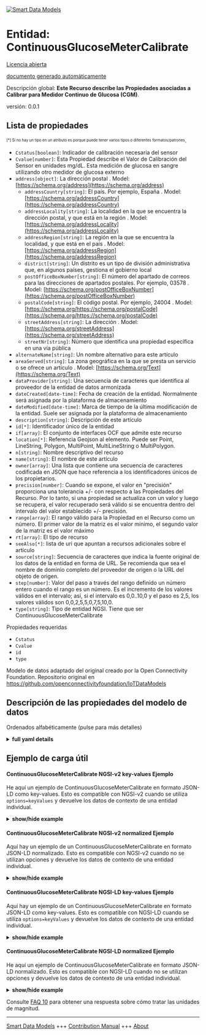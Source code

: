 <!-- 10-Header -->    
[![Smart Data Models](https://smartdatamodels.org/wp-content/uploads/2022/01/SmartDataModels_logo.png "Logo")](https://smartdatamodels.org)    
Entidad: ContinuousGlucoseMeterCalibrate    
========================================<!-- /10-Header -->    
<!-- 15-License -->    
[Licencia abierta](https://github.com/smart-data-models//dataModel.OCF/blob/master/ContinuousGlucoseMeterCalibrate/LICENSE.md)    
[documento generado automáticamente](https://docs.google.com/presentation/d/e/2PACX-1vTs-Ng5dIAwkg91oTTUdt8ua7woBXhPnwavZ0FxgR8BsAI_Ek3C5q97Nd94HS8KhP-r_quD4H0fgyt3/pub?start=false&loop=false&delayms=3000#slide=id.gb715ace035_0_60)    
<!-- /15-License -->    
<!-- 20-Description -->    
Descripción global: **Este Recurso describe las Propiedades asociadas a Calibrar para Medidor Continuo de Glucosa (CGM)**.    
versión: 0.0.1    
<!-- /20-Description -->    
<!-- 30-PropertiesList -->    
## Lista de propiedades    
<sup><sub>[*] Si no hay un tipo en un atributo es porque puede tener varios tipos o diferentes formatos/patrones</sub></sup>.    
- `Cstatus[boolean]`: Indicador de calibración necesaria del sensor  - `Cvalue[number]`: Esta Propiedad describe el Valor de Calibración del Sensor en unidades mg/dL. Esta medición de glucosa en sangre utilizando otro medidor de glucosa externo  - `address[object]`: La dirección postal  . Model: [https://schema.org/address](https://schema.org/address)	- `addressCountry[string]`: El país. Por ejemplo, España  . Model: [https://schema.org/addressCountry](https://schema.org/addressCountry)    
	- `addressLocality[string]`: La localidad en la que se encuentra la dirección postal, y que está en la región  . Model: [https://schema.org/addressLocality](https://schema.org/addressLocality)    
	- `addressRegion[string]`: La región en la que se encuentra la localidad, y que está en el país  . Model: [https://schema.org/addressRegion](https://schema.org/addressRegion)    
	- `district[string]`: Un distrito es un tipo de división administrativa que, en algunos países, gestiona el gobierno local      
	- `postOfficeBoxNumber[string]`: El número del apartado de correos para las direcciones de apartados postales. Por ejemplo, 03578  . Model: [https://schema.org/postOfficeBoxNumber](https://schema.org/postOfficeBoxNumber)    
	- `postalCode[string]`: El código postal. Por ejemplo, 24004  . Model: [https://schema.org/https://schema.org/postalCode](https://schema.org/https://schema.org/postalCode)    
	- `streetAddress[string]`: La dirección  . Model: [https://schema.org/streetAddress](https://schema.org/streetAddress)    
	- `streetNr[string]`: Número que identifica una propiedad específica en una vía pública      
- `alternateName[string]`: Un nombre alternativo para este artículo  - `areaServed[string]`: La zona geográfica en la que se presta un servicio o se ofrece un artículo  . Model: [https://schema.org/Text](https://schema.org/Text)- `dataProvider[string]`: Una secuencia de caracteres que identifica al proveedor de la entidad de datos armonizada  - `dateCreated[date-time]`: Fecha de creación de la entidad. Normalmente será asignada por la plataforma de almacenamiento  - `dateModified[date-time]`: Marca de tiempo de la última modificación de la entidad. Suele ser asignada por la plataforma de almacenamiento  - `description[string]`: Descripción de este artículo  - `id[*]`: Identificador único de la entidad  - `if[array]`: El conjunto de interfaces OCF que admite este recurso  - `location[*]`: Referencia Geojson al elemento. Puede ser Point, LineString, Polygon, MultiPoint, MultiLineString o MultiPolygon.  - `n[string]`: Nombre descriptivo del recurso  - `name[string]`: El nombre de este artículo  - `owner[array]`: Una lista que contiene una secuencia de caracteres codificada en JSON que hace referencia a los identificadores únicos de los propietarios.  - `precision[number]`: Cuando se expone, el valor en "precisión" proporciona una tolerancia +/- con respecto a las Propiedades del Recurso. Por lo tanto, si una propiedad se actualiza con un valor y luego se recupera, el valor recuperado será válido si se encuentra dentro del intervalo del valor establecido +/- precisión.  - `range[array]`: El rango válido para la Propiedad en el Recurso como un número. El primer valor de la matriz es el valor mínimo, el segundo valor de la matriz es el valor máximo  - `rt[array]`: El tipo de recurso  - `seeAlso[*]`: lista de uri que apuntan a recursos adicionales sobre el artículo  - `source[string]`: Secuencia de caracteres que indica la fuente original de los datos de la entidad en forma de URL. Se recomienda que sea el nombre de dominio completo del proveedor de origen o la URL del objeto de origen.  - `step[number]`: Valor del paso a través del rango definido un número entero cuando el rango es un número.  Es el incremento de los valores válidos en el intervalo; así, si el intervalo es 0,0..10,0 y el paso es 2,5, los valores válidos son 0,0,2,5,5,0,7,5,10,0.  - `type[string]`: Tipo de entidad NGSI. Tiene que ser ContinuousGlucoseMeterCalibrate  <!-- /30-PropertiesList -->    
<!-- 35-RequiredProperties -->    
Propiedades requeridas    
- `Cstatus`  - `Cvalue`  - `id`  - `type`  <!-- /35-RequiredProperties -->    
<!-- 40-RequiredProperties -->    
Modelo de datos adaptado del original creado por la Open Connectivity Foundation. Repositorio original en https://github.com/openconnectivityfoundation/IoTDataModels    
<!-- /40-RequiredProperties -->    
<!-- 50-DataModelHeader -->    
## Descripción de las propiedades del modelo de datos    
Ordenados alfabéticamente (pulse para más detalles)    
<!-- /50-DataModelHeader -->    
<!-- 60-ModelYaml -->    
<details><summary><strong>full yaml details</strong></summary>      
```yaml    
ContinuousGlucoseMeterCalibrate:      
  description: This Resource describes the Properties associated with Calibrate for Continuous Glucose Meter (CGM).      
  properties:      
    Cstatus:      
      description: Sensor calibration required flag      
      readOnly: true      
      type: boolean      
      x-ngsi:      
        type: Property      
    Cvalue:      
      description: This Property describes the Sensor Calibration Value in mg/dL units. This blood glucose measurement using other external glucose meter      
      minimum: 0      
      readOnly: false      
      type: number      
      x-ngsi:      
        type: Property      
    address:      
      description: The mailing address      
      properties:      
        addressCountry:      
          description: 'The country. For example, Spain'      
          type: string      
          x-ngsi:      
            model: https://schema.org/addressCountry      
            type: Property      
        addressLocality:      
          description: 'The locality in which the street address is, and which is in the region'      
          type: string      
          x-ngsi:      
            model: https://schema.org/addressLocality      
            type: Property      
        addressRegion:      
          description: 'The region in which the locality is, and which is in the country'      
          type: string      
          x-ngsi:      
            model: https://schema.org/addressRegion      
            type: Property      
        district:      
          description: 'A district is a type of administrative division that, in some countries, is managed by the local government'      
          type: string      
          x-ngsi:      
            type: Property      
        postOfficeBoxNumber:      
          description: 'The post office box number for PO box addresses. For example, 03578'      
          type: string      
          x-ngsi:      
            model: https://schema.org/postOfficeBoxNumber      
            type: Property      
        postalCode:      
          description: 'The postal code. For example, 24004'      
          type: string      
          x-ngsi:      
            model: https://schema.org/https://schema.org/postalCode      
            type: Property      
        streetAddress:      
          description: The street address      
          type: string      
          x-ngsi:      
            model: https://schema.org/streetAddress      
            type: Property      
        streetNr:      
          description: Number identifying a specific property on a public street      
          type: string      
          x-ngsi:      
            type: Property      
      type: object      
      x-ngsi:      
        model: https://schema.org/address      
        type: Property      
    alternateName:      
      description: An alternative name for this item      
      type: string      
      x-ngsi:      
        type: Property      
    areaServed:      
      description: The geographic area where a service or offered item is provided      
      type: string      
      x-ngsi:      
        model: https://schema.org/Text      
        type: Property      
    dataProvider:      
      description: A sequence of characters identifying the provider of the harmonised data entity      
      type: string      
      x-ngsi:      
        type: Property      
    dateCreated:      
      description: Entity creation timestamp. This will usually be allocated by the storage platform      
      format: date-time      
      type: string      
      x-ngsi:      
        type: Property      
    dateModified:      
      description: Timestamp of the last modification of the entity. This will usually be allocated by the storage platform      
      format: date-time      
      type: string      
      x-ngsi:      
        type: Property      
    description:      
      description: A description of this item      
      type: string      
      x-ngsi:      
        type: Property      
    id:      
      anyOf:      
        - description: Identifier format of any NGSI entity      
          maxLength: 256      
          minLength: 1      
          pattern: ^[\w\-\.\{\}\$\+\*\[\]`|~^@!,:\\]+$      
          type: string      
          x-ngsi:      
            type: Property      
        - description: Identifier format of any NGSI entity      
          format: uri      
          type: string      
          x-ngsi:      
            type: Property      
      description: Unique identifier of the entity      
      x-ngsi:      
        type: Property      
    if:      
      description: The OCF Interface set supported by this Resource      
      items:      
        enum:      
          - oic.if.rw      
          - oic.if.baseline      
        type: string      
      minItems: 1      
      readOnly: true      
      type: array      
      uniqueItems: true      
      x-ngsi:      
        type: Property      
    location:      
      description: 'Geojson reference to the item. It can be Point, LineString, Polygon, MultiPoint, MultiLineString or MultiPolygon'      
      oneOf:      
        - description: Geojson reference to the item. Point      
          properties:      
            bbox:      
              items:      
                type: number      
              minItems: 4      
              type: array      
            coordinates:      
              items:      
                type: number      
              minItems: 2      
              type: array      
            type:      
              enum:      
                - Point      
              type: string      
          required:      
            - type      
            - coordinates      
          title: GeoJSON Point      
          type: object      
          x-ngsi:      
            type: GeoProperty      
        - description: Geojson reference to the item. LineString      
          properties:      
            bbox:      
              items:      
                type: number      
              minItems: 4      
              type: array      
            coordinates:      
              items:      
                items:      
                  type: number      
                minItems: 2      
                type: array      
              minItems: 2      
              type: array      
            type:      
              enum:      
                - LineString      
              type: string      
          required:      
            - type      
            - coordinates      
          title: GeoJSON LineString      
          type: object      
          x-ngsi:      
            type: GeoProperty      
        - description: Geojson reference to the item. Polygon      
          properties:      
            bbox:      
              items:      
                type: number      
              minItems: 4      
              type: array      
            coordinates:      
              items:      
                items:      
                  items:      
                    type: number      
                  minItems: 2      
                  type: array      
                minItems: 4      
                type: array      
              type: array      
            type:      
              enum:      
                - Polygon      
              type: string      
          required:      
            - type      
            - coordinates      
          title: GeoJSON Polygon      
          type: object      
          x-ngsi:      
            type: GeoProperty      
        - description: Geojson reference to the item. MultiPoint      
          properties:      
            bbox:      
              items:      
                type: number      
              minItems: 4      
              type: array      
            coordinates:      
              items:      
                items:      
                  type: number      
                minItems: 2      
                type: array      
              type: array      
            type:      
              enum:      
                - MultiPoint      
              type: string      
          required:      
            - type      
            - coordinates      
          title: GeoJSON MultiPoint      
          type: object      
          x-ngsi:      
            type: GeoProperty      
        - description: Geojson reference to the item. MultiLineString      
          properties:      
            bbox:      
              items:      
                type: number      
              minItems: 4      
              type: array      
            coordinates:      
              items:      
                items:      
                  items:      
                    type: number      
                  minItems: 2      
                  type: array      
                minItems: 2      
                type: array      
              type: array      
            type:      
              enum:      
                - MultiLineString      
              type: string      
          required:      
            - type      
            - coordinates      
          title: GeoJSON MultiLineString      
          type: object      
          x-ngsi:      
            type: GeoProperty      
        - description: Geojson reference to the item. MultiLineString      
          properties:      
            bbox:      
              items:      
                type: number      
              minItems: 4      
              type: array      
            coordinates:      
              items:      
                items:      
                  items:      
                    items:      
                      type: number      
                    minItems: 2      
                    type: array      
                  minItems: 4      
                  type: array      
                type: array      
              type: array      
            type:      
              enum:      
                - MultiPolygon      
              type: string      
          required:      
            - type      
            - coordinates      
          title: GeoJSON MultiPolygon      
          type: object      
          x-ngsi:      
            type: GeoProperty      
      x-ngsi:      
        type: GeoProperty      
    n:      
      description: Friendly name of the Resource      
      maxLength: 64      
      readOnly: true      
      type: string      
      x-ngsi:      
        type: Property      
    name:      
      description: The name of this item      
      type: string      
      x-ngsi:      
        type: Property      
    owner:      
      description: A List containing a JSON encoded sequence of characters referencing the unique Ids of the owner(s)      
      items:      
        anyOf:      
          - description: Identifier format of any NGSI entity      
            maxLength: 256      
            minLength: 1      
            pattern: ^[\w\-\.\{\}\$\+\*\[\]`|~^@!,:\\]+$      
            type: string      
            x-ngsi:      
              type: Property      
          - description: Identifier format of any NGSI entity      
            format: uri      
            type: string      
            x-ngsi:      
              type: Property      
        description: Unique identifier of the entity      
        x-ngsi:      
          type: Property      
      type: array      
      x-ngsi:      
        type: Property      
    precision:      
      description: 'When exposed the value in ''precision'' provides a +/- tolerance against the Properties in the Resource. Thus if a Property is UPDATED to a value and that Property then RETRIEVED, the RETRIEVED value is valid if in the range of the set value +/- precision'      
      readOnly: true      
      type: number      
      x-ngsi:      
        type: Property      
    range:      
      description: 'The valid range for the Property in the Resource as a number. The first value in the array is the minimum value, the second value in the array is the maximum value'      
      items:      
        type: number      
      maxItems: 2      
      minItems: 2      
      readOnly: true      
      type: array      
      x-ngsi:      
        type: Property      
    rt:      
      description: The Resource Type      
      items:      
        enum:      
          - oic.r.cgm.calibrate      
        type: string      
      minItems: 1      
      readOnly: true      
      type: array      
      uniqueItems: true      
      x-ngsi:      
        type: Property      
    seeAlso:      
      description: list of uri pointing to additional resources about the item      
      oneOf:      
        - items:      
            format: uri      
            type: string      
          minItems: 1      
          type: array      
        - format: uri      
          type: string      
      x-ngsi:      
        type: Property      
    source:      
      description: 'A sequence of characters giving the original source of the entity data as a URL. Recommended to be the fully qualified domain name of the source provider, or the URL to the source object'      
      type: string      
      x-ngsi:      
        type: Property      
    step:      
      description: 'Step value across the defined range an integer when the range is a number.  This is the increment for valid values across the range; so if range is 0.0..10.0 and step is 2.5 then valid values are 0.0,2.5,5.0,7.5,10.0'      
      readOnly: true      
      type: number      
      x-ngsi:      
        type: Property      
    type:      
      description: NGSI entity type. It has to be ContinuousGlucoseMeterCalibrate      
      enum:      
        - ContinuousGlucoseMeterCalibrate      
      type: string      
      x-ngsi:      
        type: Property      
  required:      
    - Cvalue      
    - Cstatus      
    - id      
    - type      
  type: object      
  x-derived-from: https://raw.githubusercontent.com/openconnectivityfoundation/IoTDataModels/master/ContinuousGlucoseMeterCalibrate.swagger.json      
  x-disclaimer: 'Redistribution and use in source and binary forms, with or without modification, are permitted  provided that the license conditions are met. Copyleft (c) 2022 Contributors to Smart Data Models Program'      
  x-license-url: https://github.com/smart-data-models/dataModel.OCF/blob/master/ContinuousGlucoseMeterCalibrate/LICENSE.md      
  x-model-schema: https://smart-data-models.github.io/dataModel.OCF/ContinuousGlucoseMeterCalibrate/schema.json      
  x-model-tags: OCF      
  x-version: 0.0.1      
```    
</details>      
<!-- /60-ModelYaml -->    
<!-- 70-MiddleNotes -->    
<!-- /70-MiddleNotes -->    
<!-- 80-Examples -->    
## Ejemplo de carga útil    
#### ContinuousGlucoseMeterCalibrate NGSI-v2 key-values Ejemplo    
He aquí un ejemplo de ContinuousGlucoseMeterCalibrate en formato JSON-LD como key-values. Esto es compatible con NGSI-v2 cuando se utiliza `options=keyValues` y devuelve los datos de contexto de una entidad individual.    
<details><summary><strong>show/hide example</strong></summary>      
```json  
{  
  "id": "urn:ngsi-ld:ContinuousGlucoseMeterCalibrate:id:QGWE:64356631",  
  "dateCreated": "1973-12-14T21:01:55Z",  
  "dateModified": "1992-12-27T22:50:57Z",  
  "source": "Plant look central interview. Girl night as guess lot. Range wait then.",  
  "name": "Night that city stand nig",  
  "alternateName": "Score door specific kind white land Mr. Defense south final modern. Knowledge also none catch.",  
  "description": "Center environment need rock training people. Ahead soon according teach long. Character eat along smile.",  
  "dataProvider": "Media reduce theory smile economy stop nothing. Deal statement argue section end agent. Story law",  
  "owner": [  
    "urn:ngsi-ld:ContinuousGlucoseMeterCalibrate:items:HWYT:79494000",  
    "urn:ngsi-ld:ContinuousGlucoseMeterCalibrate:items:KBKO:89611627"  
  ],  
  "seeAlso": [  
    "urn:ngsi-ld:ContinuousGlucoseMeterCalibrate:items:IXON:79345007"  
  ],  
  "location": {  
    "type": "Point",  
    "coordinates": [  
      44.4290575,  
      113.521212  
    ]  
  },  
  "address": {  
    "streetAddress": "Movement country son develop hospital. Alone usually drop realize",  
    "addressLocality": "Dark individual along this kind that. Practice large like center pe",  
    "addressRegion": "Why movement red begin task benefit conference exist. Claim",  
    "addressCountry": "Quality people",  
    "postalCode": "At read trial month. Result everything build approach collection. Open inside property sport ",  
    "postOfficeBoxNumber": "Ahead scientist behavior clearly whom.",  
    "streetNr": "Sport interest interest drive room. Leader",  
    "district": "Practice probably life worker year watch space court. Less color low top news artist student."  
  },  
  "areaServed": "Hold action senior bit study after certainly. Amount resource none teacher minute degree. Suppor",  
  "Cvalue": 718.8,  
  "Cstatus": true,  
  "rt": [  
    "oic.r.cgm.calibrate"  
  ],  
  "n": "Floor might cold when e",  
  "if": [  
    "oic.if.rw"  
  ],  
  "range": [  
    277.4,  
    186.8  
  ],  
  "step": 393.0,  
  "precision": 721.9,  
  "type": "ContinuousGlucoseMeterCalibrate"  
}  
```  
</details>    
#### ContinuousGlucoseMeterCalibrate NGSI-v2 normalized Ejemplo    
Aquí hay un ejemplo de un ContinuousGlucoseMeterCalibrate en formato JSON-LD normalizado. Esto es compatible con NGSI-v2 cuando no se utilizan opciones y devuelve los datos de contexto de una entidad individual.    
<details><summary><strong>show/hide example</strong></summary>      
```json  
{  
  "id": "urn:ngsi-ld:ContinuousGlucoseMeterCalibrate:id:QGWE:64356631",  
  "dateCreated": {  
    "type": "DateTime",  
    "value": "1973-12-14T21:01:55Z"  
  },  
  "dateModified": {  
    "type": "DateTime",  
    "value": "1992-12-27T22:50:57Z"  
  },  
  "source": {  
    "type": "Text",  
    "value": "Plant look central interview. Girl night as guess lot. Range wait then."  
  },  
  "name": {  
    "type": "Text",  
    "value": "Night that city stand nig"  
  },  
  "alternateName": {  
    "type": "Text",  
    "value": "Score door specific kind white land Mr. Defense south final modern. Knowledge also none catch."  
  },  
  "description": {  
    "type": "Text",  
    "value": "Center environment need rock training people. Ahead soon according teach long. Character eat along smile."  
  },  
  "dataProvider": {  
    "type": "Text",  
    "value": "Media reduce theory smile economy stop nothing. Deal statement argue section end agent. Story law"  
  },  
  "owner": {  
    "type": "StructuredValue",  
    "value": [  
      "urn:ngsi-ld:ContinuousGlucoseMeterCalibrate:items:HWYT:79494000",  
      "urn:ngsi-ld:ContinuousGlucoseMeterCalibrate:items:KBKO:89611627"  
    ]  
  },  
  "seeAlso": {  
    "type": "StructuredValue",  
    "value": [  
      "urn:ngsi-ld:ContinuousGlucoseMeterCalibrate:items:IXON:79345007"  
    ]  
  },  
  "location": {  
    "type": "geo:json",  
    "value": {  
      "type": "Point",  
      "coordinates": [  
        44.4290575,  
        113.521212  
      ]  
    }  
  },  
  "address": {  
    "type": "StructuredValue",  
    "value": {  
      "streetAddress": "Movement country son develop hospital. Alone usually drop realize",  
      "addressLocality": "Dark individual along this kind that. Practice large like center pe",  
      "addressRegion": "Why movement red begin task benefit conference exist. Claim",  
      "addressCountry": "Quality people",  
      "postalCode": "At read trial month. Result everything build approach collection. Open inside property sport ",  
      "postOfficeBoxNumber": "Ahead scientist behavior clearly whom.",  
      "streetNr": "Sport interest interest drive room. Leader",  
      "district": "Practice probably life worker year watch space court. Less color low top news artist student."  
    }  
  },  
  "areaServed": {  
    "type": "Text",  
    "value": "Hold action senior bit study after certainly. Amount resource none teacher minute degree. Suppor"  
  },  
  "Cvalue": {  
    "type": "Number",  
    "value": 718.8  
  },  
  "Cstatus": {  
    "type": "Boolean",  
    "value": true  
  },  
  "rt": {  
    "type": "StructuredValue",  
    "value": [  
      "oic.r.cgm.calibrate"  
    ]  
  },  
  "n": {  
    "type": "Text",  
    "value": "Floor might cold when e"  
  },  
  "if": {  
    "type": "StructuredValue",  
    "value": [  
      "oic.if.rw"  
    ]  
  },  
  "range": {  
    "type": "StructuredValue",  
    "value": [  
      277.4,  
      186.8  
    ]  
  },  
  "step": {  
    "type": "Number",  
    "value": 393.0  
  },  
  "precision": {  
    "type": "Number",  
    "value": 721.9  
  },  
  "type": "ContinuousGlucoseMeterCalibrate"  
}  
```  
</details>    
#### ContinuousGlucoseMeterCalibrate NGSI-LD key-values Ejemplo    
Aquí hay un ejemplo de un ContinuousGlucoseMeterCalibrate en formato JSON-LD como key-values. Esto es compatible con NGSI-LD cuando se utiliza `options=keyValues` y devuelve los datos de contexto de una entidad individual.    
<details><summary><strong>show/hide example</strong></summary>      
```json  
{  
  "id": "urn:ngsi-ld:ContinuousGlucoseMeterCalibrate:id:QGWE:64356631",  
  "dateCreated": "1973-12-14T21:01:55Z",  
  "dateModified": "1992-12-27T22:50:57Z",  
  "source": "Plant look central interview. Girl night as guess lot. Range wait then.",  
  "name": "Night that city stand nig",  
  "alternateName": "Score door specific kind white land Mr. Defense south final modern. Knowledge also none catch.",  
  "description": "Center environment need rock training people. Ahead soon according teach long. Character eat along smile.",  
  "dataProvider": "Media reduce theory smile economy stop nothing. Deal statement argue section end agent. Story law",  
  "owner": [  
    "urn:ngsi-ld:ContinuousGlucoseMeterCalibrate:items:HWYT:79494000",  
    "urn:ngsi-ld:ContinuousGlucoseMeterCalibrate:items:KBKO:89611627"  
  ],  
  "seeAlso": [  
    "urn:ngsi-ld:ContinuousGlucoseMeterCalibrate:items:IXON:79345007"  
  ],  
  "location": {  
    "type": "Point",  
    "coordinates": [  
      44.4290575,  
      113.521212  
    ]  
  },  
  "address": {  
    "streetAddress": "Movement country son develop hospital. Alone usually drop realize",  
    "addressLocality": "Dark individual along this kind that. Practice large like center pe",  
    "addressRegion": "Why movement red begin task benefit conference exist. Claim",  
    "addressCountry": "Quality people",  
    "postalCode": "At read trial month. Result everything build approach collection. Open inside property sport ",  
    "postOfficeBoxNumber": "Ahead scientist behavior clearly whom.",  
    "streetNr": "Sport interest interest drive room. Leader",  
    "district": "Practice probably life worker year watch space court. Less color low top news artist student."  
  },  
  "areaServed": "Hold action senior bit study after certainly. Amount resource none teacher minute degree. Suppor",  
  "Cvalue": 718.8,  
  "Cstatus": true,  
  "rt": [  
    "oic.r.cgm.calibrate"  
  ],  
  "n": "Floor might cold when e",  
  "if": [  
    "oic.if.rw"  
  ],  
  "range": [  
    277.4,  
    186.8  
  ],  
  "step": 393.0,  
  "precision": 721.9,  
  "type": "ContinuousGlucoseMeterCalibrate",  
  "@context": [  
    "https://smartdatamodels.org/context.jsonld"  
  ]  
}  
```  
</details>    
#### ContinuousGlucoseMeterCalibrate NGSI-LD normalized Ejemplo    
He aquí un ejemplo de ContinuousGlucoseMeterCalibrate en formato JSON-LD normalizado. Esto es compatible con NGSI-LD cuando no se utilizan opciones y devuelve los datos de contexto de una entidad individual.    
<details><summary><strong>show/hide example</strong></summary>      
```json  
{  
    "id": "urn:ngsi-ld:ContinuousGlucoseMeterCalibrate:id:QGWE:64356631",  
    "dateCreated": {  
        "type": "Property",  
        "value": {  
            "@type": "DateTime",  
            "@value": "1973-12-14T21:01:55Z"  
        }  
    },  
    "dateModified": {  
        "type": "Property",  
        "value": {  
            "@type": "DateTime",  
            "@value": "1992-12-27T22:50:57Z"  
        }  
    },  
    "source": {  
        "type": "Property",  
        "value": "Plant look central interview. Girl night as guess lot. Range wait then."  
    },  
    "name": {  
        "type": "Property",  
        "value": "Night that city stand nig"  
    },  
    "alternateName": {  
        "type": "Property",  
        "value": "Score door specific kind white land Mr. Defense south final modern. Knowledge also none catch."  
    },  
    "description": {  
        "type": "Property",  
        "value": "Center environment need rock training people. Ahead soon according teach long. Character eat along smile."  
    },  
    "dataProvider": {  
        "type": "Property",  
        "value": "Media reduce theory smile economy stop nothing. Deal statement argue section end agent. Story law"  
    },  
    "owner": {  
        "type": "Property",  
        "value": [  
            "urn:ngsi-ld:ContinuousGlucoseMeterCalibrate:items:HWYT:79494000",  
            "urn:ngsi-ld:ContinuousGlucoseMeterCalibrate:items:KBKO:89611627"  
        ]  
    },  
    "seeAlso": {  
        "type": "Property",  
        "value": [  
            "urn:ngsi-ld:ContinuousGlucoseMeterCalibrate:items:IXON:79345007"  
        ]  
    },  
    "location": {  
        "type": "GeoProperty",  
        "value": {  
            "type": "Point",  
            "coordinates": [  
                44.4290575,  
                113.521212  
            ]  
        }  
    },  
    "address": {  
        "type": "Property",  
        "value": {  
            "streetAddress": "Movement country son develop hospital. Alone usually drop realize",  
            "addressLocality": "Dark individual along this kind that. Practice large like center pe",  
            "addressRegion": "Why movement red begin task benefit conference exist. Claim",  
            "addressCountry": "Quality people",  
            "postalCode": "At read trial month. Result everything build approach collection. Open inside property sport ",  
            "postOfficeBoxNumber": "Ahead scientist behavior clearly whom.",  
            "streetNr": "Sport interest interest drive room. Leader",  
            "district": "Practice probably life worker year watch space court. Less color low top news artist student."  
        }  
    },  
    "areaServed": {  
        "type": "Property",  
        "value": "Hold action senior bit study after certainly. Amount resource none teacher minute degree. Suppor"  
    },  
    "Cvalue": {  
        "type": "Property",  
        "value": 718.8  
    },  
    "Cstatus": {  
        "type": "Property",  
        "value": true  
    },  
    "rt": {  
        "type": "Property",  
        "value": [  
            "oic.r.cgm.calibrate"  
        ]  
    },  
    "n": {  
        "type": "Property",  
        "value": "Floor might cold when e"  
    },  
    "if": {  
        "type": "Property",  
        "value": [  
            "oic.if.rw"  
        ]  
    },  
    "range": {  
        "type": "Property",  
        "value": [  
            277.4,  
            186.8  
        ]  
    },  
    "step": {  
        "type": "Property",  
        "value": 393.0  
    },  
    "precision": {  
        "type": "Property",  
        "value": 721.9  
    },  
    "type": "ContinuousGlucoseMeterCalibrate",  
    "@context": [  
        "https://smartdatamodels.org/context.jsonld"  
    ]  
}  
```  
</details><!-- /80-Examples -->    
<!-- 90-FooterNotes -->    
<!-- /90-FooterNotes -->    
<!-- 95-Units -->    
Consulte [FAQ 10](https://smartdatamodels.org/index.php/faqs/) para obtener una respuesta sobre cómo tratar las unidades de magnitud.    
<!-- /95-Units -->    
<!-- 97-LastFooter -->    
---    
[Smart Data Models](https://smartdatamodels.org) +++ [Contribution Manual](https://bit.ly/contribution_manual) +++ [About](https://bit.ly/Introduction_SDM)<!-- /97-LastFooter -->    
